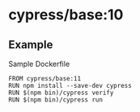 # cypress/base:10

## Example

Sample Dockerfile

```
FROM cypress/base:11
RUN npm install --save-dev cypress
RUN $(npm bin)/cypress verify
RUN $(npm bin)/cypress run
```
